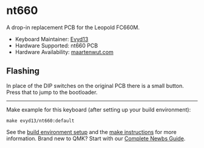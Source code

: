 # nt660

A drop-in replacement PCB for the Leopold FC660M.

* Keyboard Maintainer: [Evyd13](https://github.com/evyd13)
* Hardware Supported: nt660 PCB
* Hardware Availability: [maartenwut.com](https://maartenwut.com/product/nt-660/)

## Flashing

In place of the DIP switches on the original PCB there is a small button. Press that to jump to the bootloader. 

---

Make example for this keyboard (after setting up your build environment):

    make evyd13/nt660:default

See the [build environment setup](https://docs.qmk.fm/#/getting_started_build_tools) and the [make instructions](https://docs.qmk.fm/#/getting_started_make_guide) for more information. Brand new to QMK? Start with our [Complete Newbs Guide](https://docs.qmk.fm/#/newbs).
